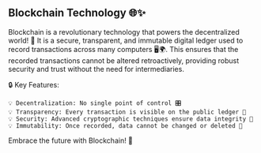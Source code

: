 ##  Blockchain Technology 🌐✨

Blockchain is a revolutionary technology that powers the decentralized world! 🚀 It is a secure, transparent, and immutable digital ledger used to 
record transactions across many computers 🖥️🌍. This ensures that the recorded transactions cannot be altered retroactively, providing robust security
and trust without the need for intermediaries. 
 
🔒 Key Features:

    💡 Decentralization: No single point of control 🎛️
    💡 Transparency: Every transaction is visible on the public ledger 📖
    💡 Security: Advanced cryptographic techniques ensure data integrity 🔐
    💡 Immutability: Once recorded, data cannot be changed or deleted 📜
    
  Embrace the future with Blockchain! 💫
    

